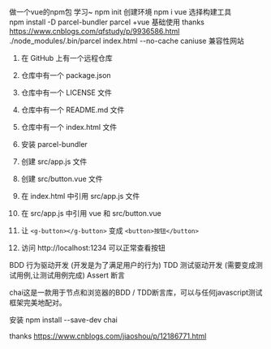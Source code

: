 做一个vue的npm包  学习~
npm init 创建环境
npm i vue
选择构建工具  
npm install -D parcel-bundler
parcel +vue 基础使用   thanks
https://www.cnblogs.com/qfstudy/p/9936586.html
./node_modules/.bin/parcel index.html --no-cache
caniuse  兼容性网站


1. 在 GitHub 上有一个远程仓库
2. 仓库中有一个 package.json
3. 仓库中有一个 LICENSE 文件
4. 仓库中有一个 README.md 文件
5. 仓库中有一个 index.html 文件

1. 安装 parcel-bundler
2. 创建 src/app.js 文件
3. 创建 src/button.vue 文件
3. 在 index.html 中引用 src/app.js 文件
4. 在 src/app.js 中引用 vue 和 src/button.vue
5. 让 `<g-button></g-button>` 变成 `<button>按钮</button>`
6. 访问 http://localhost:1234 可以正常查看按钮


BDD  行为驱动开发    (开发是为了满足用户的行为)
TDD  测试驱动开发    (需要变成测试用例,让测试用例完成)
Assert 断言

chai这是一款用于节点和浏览器的BDD / TDD断言库，可以与任何javascript测试框架完美地配对。


安装
npm install --save-dev chai

thanks https://www.cnblogs.com/jiaoshou/p/12186771.html
